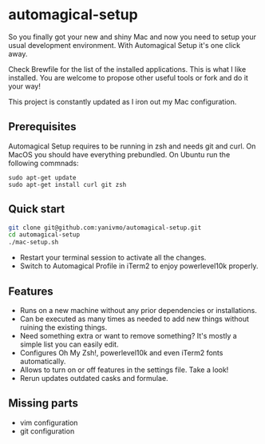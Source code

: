 # automagical-setup

So you finally got your new and shiny Mac and now you need to setup
your usual development environment. With Automagical Setup it's one
click away.

Check Brewfile for the list of the installed applications.
This is what I like installed. You are welcome to propose other useful
tools or fork and do it your way!

This project is constantly updated as I iron out my Mac configuration.

## Prerequisites

Automagical Setup requires to be running in zsh and needs git and curl. On MacOS you
should have everything prebundled. On Ubuntu run the following commnads:

```
sudo apt-get update
sudo apt-get install curl git zsh
```

## Quick start

```sh
git clone git@github.com:yanivmo/automagical-setup.git
cd automagical-setup
./mac-setup.sh
```

- Restart your terminal session to activate all the changes.
- Switch to Automagical Profile in iTerm2 to enjoy powerlevel10k properly.

## Features

- Runs on a new machine without any prior dependencies or installations.
- Can be executed as many times as needed to add new things without ruining the existing things.
- Need something extra or want to remove something? It's mostly a simple list you can easily edit.
- Configures Oh My Zsh!, powerlevel10k and even iTerm2 fonts automatically.
- Allows to turn on or off features in the settings file. Take a look!
- Rerun updates outdated casks and formulae.

## Missing parts

- vim configuration
- git configuration
